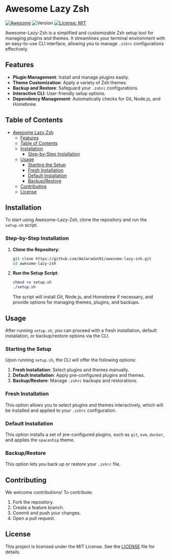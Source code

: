 # Awesome Lazy Zsh

[![Awesome](https://awesome.re/badge.svg)](https://awesome.re) ![Version](https://img.shields.io/badge/version-v2.0.1-blue.svg) [![License: MIT](https://img.shields.io/badge/License-MIT-yellow.svg)](https://opensource.org/licenses/MIT)

Awesome-Lazy-Zsh is a simplified and customizable Zsh setup tool for managing plugins and themes. It streamlines your terminal environment with an easy-to-use CLI interface, allowing you to manage `.zshrc` configurations effectively.

## Features

- **Plugin Management**: Install and manage plugins easily.
- **Theme Customization**: Apply a variety of Zsh themes.
- **Backup and Restore**: Safeguard your `.zshrc` configurations.
- **Interactive CLI**: User-friendly setup options.
- **Dependency Management**: Automatically checks for Git, Node.js, and Homebrew.

## Table of Contents

- [Awesome Lazy Zsh](#awesome-lazy-zsh)
  - [Features](#features)
  - [Table of Contents](#table-of-contents)
  - [Installation](#installation)
    - [Step-by-Step Installation](#step-by-step-installation)
  - [Usage](#usage)
    - [Starting the Setup](#starting-the-setup)
    - [Fresh Installation](#fresh-installation)
    - [Default Installation](#default-installation)
    - [Backup/Restore](#backuprestore)
  - [Contributing](#contributing)
  - [License](#license)

## Installation

To start using Awesome-Lazy-Zsh, clone the repository and run the `setup.sh` script.

### Step-by-Step Installation

1. **Clone the Repository**:

    ```bash
    git clone https://github.com/AmJaradat01/awesome-lazy-zsh.git
    cd awesome-lazy-zsh
    ```

2. **Run the Setup Script**:

    ```bash
    chmod +x setup.sh
    ./setup.sh
    ```

    The script will install Git, Node.js, and Homebrew if necessary, and provide options for managing themes, plugins, and backups.

## Usage

After running `setup.sh`, you can proceed with a fresh installation, default installation, or backup/restore options via the CLI.

### Starting the Setup

Upon running `setup.sh`, the CLI will offer the following options:

1. **Fresh Installation**: Select plugins and themes manually.
2. **Default Installation**: Apply pre-configured plugins and themes.
3. **Backup/Restore**: Manage `.zshrc` backups and restorations.

### Fresh Installation

This option allows you to select plugins and themes interactively, which will be installed and applied to your `.zshrc` configuration.

### Default Installation

This option installs a set of pre-configured plugins, such as `git`, `nvm`, `docker`, and applies the `spaceship` theme.

### Backup/Restore

This option lets you back up or restore your `.zshrc` file.

## Contributing

We welcome contributions! To contribute:

1. Fork the repository.
2. Create a feature branch.
3. Commit and push your changes.
4. Open a pull request.

## License

This project is licensed under the MIT License. See the [LICENSE](LICENSE) file for details.
